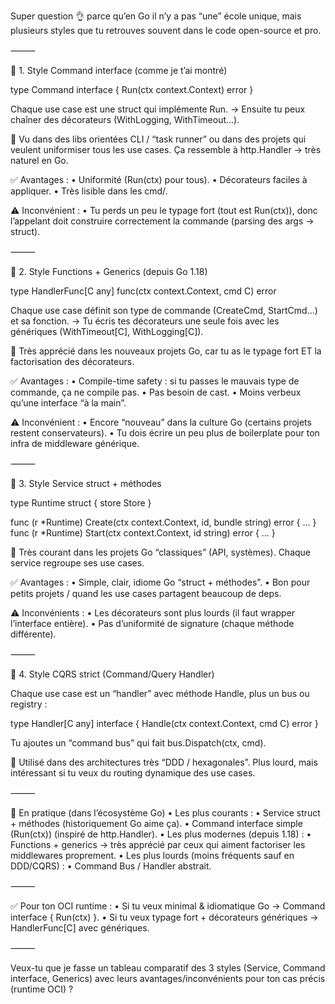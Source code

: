 Super question 👌 parce qu’en Go il n’y a pas “une” école unique, mais plusieurs styles que tu retrouves souvent dans le code open-source et pro.

⸻

🔹 1. Style Command interface (comme je t’ai montré)

type Command interface { Run(ctx context.Context) error }

Chaque use case est une struct qui implémente Run.
→ Ensuite tu peux chaîner des décorateurs (WithLogging, WithTimeout…).

📍 Vu dans des libs orientées CLI / “task runner” ou dans des projets qui veulent uniformiser tous les use cases.
Ça ressemble à http.Handler → très naturel en Go.

✅ Avantages :
•	Uniformité (Run(ctx) pour tous).
•	Décorateurs faciles à appliquer.
•	Très lisible dans les cmd/.

⚠️ Inconvénient :
•	Tu perds un peu le typage fort (tout est Run(ctx)), donc l’appelant doit construire correctement la commande (parsing des args → struct).

⸻

🔹 2. Style Functions + Generics (depuis Go 1.18)

type HandlerFunc[C any] func(ctx context.Context, cmd C) error

Chaque use case définit son type de commande (CreateCmd, StartCmd…) et sa fonction.
→ Tu écris tes décorateurs une seule fois avec les génériques (WithTimeout[C], WithLogging[C]).

📍 Très apprécié dans les nouveaux projets Go, car tu as le typage fort ET la factorisation des décorateurs.

✅ Avantages :
•	Compile-time safety : si tu passes le mauvais type de commande, ça ne compile pas.
•	Pas besoin de cast.
•	Moins verbeux qu’une interface “à la main”.

⚠️ Inconvénient :
•	Encore “nouveau” dans la culture Go (certains projets restent conservateurs).
•	Tu dois écrire un peu plus de boilerplate pour ton infra de middleware générique.

⸻

🔹 3. Style Service struct + méthodes

type Runtime struct { store Store }

func (r *Runtime) Create(ctx context.Context, id, bundle string) error { … }
func (r *Runtime) Start(ctx context.Context, id string) error { … }

📍 Très courant dans les projets Go “classiques” (API, systèmes).
Chaque service regroupe ses use cases.

✅ Avantages :
•	Simple, clair, idiome Go “struct + méthodes”.
•	Bon pour petits projets / quand les use cases partagent beaucoup de deps.

⚠️ Inconvénients :
•	Les décorateurs sont plus lourds (il faut wrapper l’interface entière).
•	Pas d’uniformité de signature (chaque méthode différente).

⸻

🔹 4. Style CQRS strict (Command/Query Handler)

Chaque use case est un “handler” avec méthode Handle, plus un bus ou registry :

type Handler[C any] interface { Handle(ctx context.Context, cmd C) error }

Tu ajoutes un “command bus” qui fait bus.Dispatch(ctx, cmd).

📍 Utilisé dans des architectures très “DDD / hexagonales”.
Plus lourd, mais intéressant si tu veux du routing dynamique des use cases.

⸻

🚀 En pratique (dans l’écosystème Go)
•	Les plus courants :
•	Service struct + méthodes (historiquement Go aime ça).
•	Command interface simple (Run(ctx)) (inspiré de http.Handler).
•	Les plus modernes (depuis 1.18) :
•	Functions + generics → très apprécié par ceux qui aiment factoriser les middlewares proprement.
•	Les plus lourds (moins fréquents sauf en DDD/CQRS) :
•	Command Bus / Handler abstrait.

⸻

✅ Pour ton OCI runtime :
•	Si tu veux minimal & idiomatique Go → Command interface { Run(ctx) }.
•	Si tu veux typage fort + décorateurs génériques → HandlerFunc[C] avec génériques.

⸻

Veux-tu que je fasse un tableau comparatif des 3 styles (Service, Command interface, Generics) avec leurs avantages/inconvénients pour ton cas précis (runtime OCI) ?